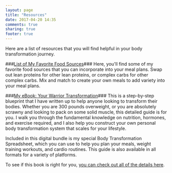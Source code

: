 ```yaml
---
layout: page
title: "Resources"
date: 2017-04-20 14:35
comments: true
sharing: true
footer: true
---
```


Here are a list of resources that you will find helpful in your body transformation journey.

###[List of My Favorite Food Sources](/food-sources "A list of my favorite food sources")###
Here, you'll find some of my favorite food sources that you can incorporate into your meal plans. Swap out lean proteins for other lean proteins, or complex carbs for other complex carbs. Mix and match to create your own meals to add variety into your meal plans.

###[My eBook: Your Warrior Transformation](https://gumroad.com/l/ivVMS "My eBook: Your Warrior Transformation")###
This is a step-by-step blueprint that I have written up to help anyone looking to transform their bodies. Whether you are 300 pounds overweight, or you are absolutely scrawny and looking to pack on some solid muscle, this detailed guide is for you. I walk you through the fundamental knowledge on nutrition, hormones, and exercise required, and I also help you construct your own personal body transformation system that scales for your lifestyle.

Included in this digital bundle is my special Body Transformation Spreadsheet, which you can use to help you plan your meals, weight training workouts, and cardio routines. This guide is also available in all formats for a variety of platforms.

To see if this book is right for you, [you can check out all of the details here](http://www.sixpackwarriors.com/ebook "My eBook: Your Warrior Transformation").
